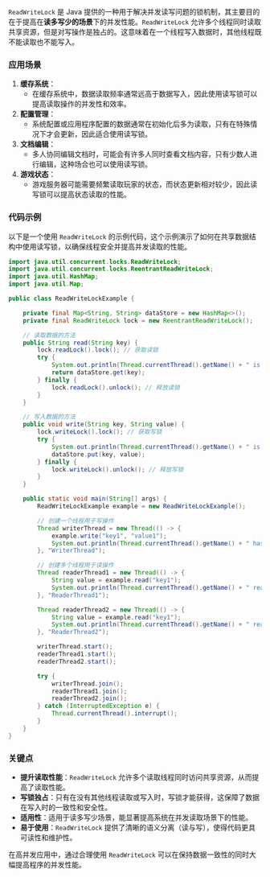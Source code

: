 `ReadWriteLock` 是 Java 提供的一种用于解决并发读写问题的锁机制，其主要目的在于提高在**读多写少的场景**下的并发性能。`ReadWriteLock` 允许多个线程同时读取共享资源，但是对写操作是独占的。这意味着在一个线程写入数据时，其他线程既不能读取也不能写入。

### 应用场景
1. **缓存系统**：
    - 在缓存系统中，数据读取频率通常远高于数据写入，因此使用读写锁可以提高读取操作的并发性和效率。
2. **配置管理**：
    - 系统配置或应用程序配置的数据通常在初始化后多为读取，只有在特殊情况下才会更新，因此适合使用读写锁。
3. **文档编辑**：
    - 多人协同编辑文档时，可能会有许多人同时查看文档内容，只有少数人进行编辑，这种场合也可以使用读写锁。
4. **游戏状态**：
    - 游戏服务器可能需要频繁读取玩家的状态，而状态更新相对较少，因此读写锁可以提高状态读取的性能。

### 代码示例
以下是一个使用 `ReadWriteLock` 的示例代码，这个示例演示了如何在共享数据结构中使用读写锁，以确保线程安全并提高并发读取的性能。

```java
import java.util.concurrent.locks.ReadWriteLock;  
import java.util.concurrent.locks.ReentrantReadWriteLock;  
import java.util.HashMap;  
import java.util.Map;  

public class ReadWriteLockExample {  

    private final Map<String, String> dataStore = new HashMap<>();  
    private final ReadWriteLock lock = new ReentrantReadWriteLock();  

    // 读取数据的方法  
    public String read(String key) {  
        lock.readLock().lock(); // 获取读锁  
        try {  
            System.out.println(Thread.currentThread().getName() + " is reading.");  
            return dataStore.get(key);  
        } finally {  
            lock.readLock().unlock(); // 释放读锁  
        }  
    }  

    // 写入数据的方法  
    public void write(String key, String value) {  
        lock.writeLock().lock(); // 获取写锁  
        try {  
            System.out.println(Thread.currentThread().getName() + " is writing.");  
            dataStore.put(key, value);  
        } finally {  
            lock.writeLock().unlock(); // 释放写锁  
        }  
    }  

    public static void main(String[] args) {  
        ReadWriteLockExample example = new ReadWriteLockExample();  

        // 创建一个线程用于写操作  
        Thread writerThread = new Thread(() -> {  
            example.write("key1", "value1");  
            System.out.println(Thread.currentThread().getName() + " has written key1 -> value1");  
        }, "WriterThread");  

        // 创建多个线程用于读操作  
        Thread readerThread1 = new Thread(() -> {  
            String value = example.read("key1");  
            System.out.println(Thread.currentThread().getName() + " read key1 -> " + value);  
        }, "ReaderThread1");  

        Thread readerThread2 = new Thread(() -> {  
            String value = example.read("key1");  
            System.out.println(Thread.currentThread().getName() + " read key1 -> " + value);  
        }, "ReaderThread2");  

        writerThread.start();  
        readerThread1.start();  
        readerThread2.start();  

        try {  
            writerThread.join();  
            readerThread1.join();  
            readerThread2.join();  
        } catch (InterruptedException e) {  
            Thread.currentThread().interrupt();  
        }  
    }  
}
```

### 关键点
+ **提升读取性能**：`ReadWriteLock` 允许多个读取线程同时访问共享资源，从而提高了读取性能。
+ **写锁独占**：只有在没有其他线程读取或写入时，写锁才能获得，这保障了数据在写入时的一致性和安全性。
+ **适用性**：适用于读多写少场景，能显著提高系统在并发读取场景下的性能。
+ **易于使用**：`ReadWriteLock` 提供了清晰的语义分离（读与写），使得代码更具可读性和维护性。

在高并发应用中，通过合理使用 `ReadWriteLock` 可以在保持数据一致性的同时大幅提高程序的并发性能。

